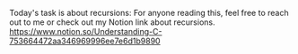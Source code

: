 Today's task is about recursions:
For anyone reading this, feel free to reach out to me or check out my
Notion link about recursions.
https://www.notion.so/Understanding-C-753664472aa346969996ee7e6d1b9890